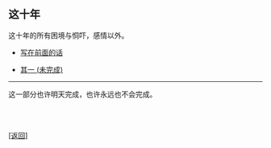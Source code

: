 ## 这十年

这十年的所有困境与恫吓，感情以外。

- [写在前面的话](../../resources/proses/这十年/写在前面的话.md)

- [其一 (未完成)](../../resources/proses/这十年/这十年_其一.md)

------

这一部分也许明天完成，也许永远也不会完成。

<br>

<br>

[[返回]](../../index.md)

